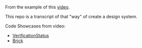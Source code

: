 From the example of this [video](https://www.youtube.com/watch?v=ZzNUiBTdFTw).

This repo is a transcript of that "way" of create a design system.

Code Showcases from video:
 - [VerificationStatus](https://youtu.be/ZzNUiBTdFTw?t=568)
 - [Brick](https://youtu.be/ZzNUiBTdFTw?t=671)
